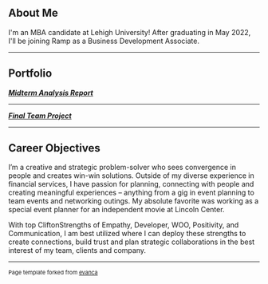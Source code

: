 ## About Me

I'm an MBA candidate at Lehigh University! After graduating in May 2022, I'll be joining Ramp as a Business Development Associate. 

---

## Portfolio

_**[Midterm Analysis Report](analysis_report/analysis_report.md)**_

---

_**[Final Team Project](https://faz320.github.io/MBAsuperwomen/)**_


---

## Career Objectives

I’m a creative and strategic problem-solver who sees convergence in people and creates win-win solutions. Outside of my diverse experience in financial services, I have passion for planning, connecting with people and creating meaningful experiences – anything from a gig in event planning to team events and networking outings. My absolute favorite was working as a special event planner for an independent movie at Lincoln Center. 

With top CliftonStrengths of Empathy, Developer, WOO, Positivity, and Communication, I am best utilized where I can deploy these strengths to create connections, build trust and plan strategic collaborations in the best interest of my team, clients and company.

---

<p style="font-size:11px">Page template forked from <a href="https://github.com/evanca/quick-portfolio">evanca</a></p>
<!-- Remove above link if you don't want to attibute -->
